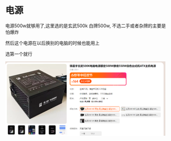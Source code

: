 # 电源

电源500w就够用了,这里选的是玄武500k 白牌500w, 不选二手或者杂牌的主要是怕爆炸

然后这个电源在以后换别的电脑的时候也能用上

选第一个就行

<a href="https://m.tb.cn/h.gVzzOjw3nO8eOM0?tk=i1wwWDws0Ee" target="_blank">
    <img src="image-1.png" width = 500px/>
</a>
